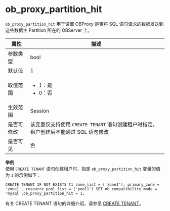 ob_proxy_partition_hit 
===========================================

`ob_proxy_partition_hit` 用于设置 OBProxy 是否将 SQL 语句请求的数据发送到这些数据主 Partition 所在的 OBServer 上。


| **属性** |                                               **描述**                                                |
|--------|-----------------------------------------------------------------------------------------------------|
| 参数类型   | bool                                                                                                |
| 默认值    | 1                                                                                                   |
| 取值范围   |<ul><li> 1：是  </li><li> 0：否   </li></ul>   |
| 生效范围   | Session                                                                                            |
| 是否可修改  | 该变量仅支持使用 `CREATE TENANT` 语句创建租户时指定，租户创建后不能通过 SQL 语句修改                                                                                                  |
| 是否可见   | 否                                                                                         |

**举例**  
使用 `CREATE TENANT` 语句创建租户时，指定 `ob_proxy_partition_hit` 变量的值为 `1` 的示例如下：



    CREATE TENANT IF NOT EXISTS t1 zone_list = ('zone1'), primary_zone = 'zone1', resource_pool_list = ('pool1') SET ob_compatibility_mode = 'mysql',ob_proxy_partition_hit = 1;

有关 CREATE TENANT 语句的详细介绍，请参见 [CREATE TENANT](../../10.sql-reference/5.sql-statement/21.sql-statements-create-tenant.md)。



